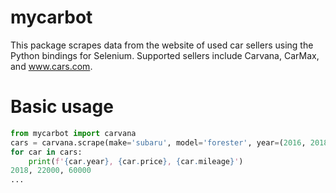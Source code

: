 # mycarbot
This package scrapes data from the website of used car sellers using the Python bindings for Selenium. Supported sellers include Carvana, CarMax, and www.cars.com.

# Basic usage
```Python
from mycarbot import carvana
cars = carvana.scrape(make='subaru', model='forester', year=(2016, 2018))
for car in cars:
    print(f'{car.year}, {car.price}, {car.mileage}')
2018, 22000, 60000
... 
```
